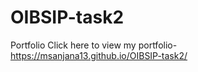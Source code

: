 # OIBSIP-task2
Portfolio
Click here to view my portfolio- https://msanjana13.github.io/OIBSIP-task2/
